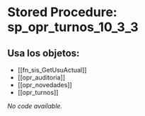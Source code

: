 # Stored Procedure: sp_opr_turnos_10_3_3

## Usa los objetos:
- [[fn_sis_GetUsuActual]]
- [[opr_auditoria]]
- [[opr_novedades]]
- [[opr_turnos]]

*No code available.*

